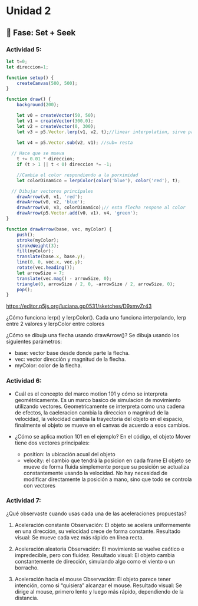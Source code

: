 # Unidad 2

## 🔎 Fase: Set + Seek

### Actividad 5: 

```js
let t=0;
let direccion=1;

function setup() {
    createCanvas(500, 500);
}

function draw() {
    background(200);

    let v0 = createVector(50, 50);
    let v1 = createVector(300,0);
    let v2 = createVector(0, 300);
    let v3 = p5.Vector.lerp(v1, v2, t);//linear interpolation, sirve para encontrar el punto intermedio entre v1 y v2
   
    let v4 = p5.Vector.sub(v2, v1); //sub= resta

  // Hace que se mueva
    t += 0.01 * direccion;
    if (t > 1 || t < 0) direccion *= -1;

    //Cambia el color respondiendo a la porximidad
    let colorDinamico = lerpColor(color('blue'), color('red'), t);

  // Dibujar vectores principales
    drawArrow(v0, v1, 'red');
    drawArrow(v0, v2, 'blue');
    drawArrow(v0, v3, colorDinamico);// esta flecha respone al color
    drawArrow(p5.Vector.add(v0, v1), v4, 'green');
}

function drawArrow(base, vec, myColor) {
    push();
    stroke(myColor);
    strokeWeight(3);
    fill(myColor);
    translate(base.x, base.y);
    line(0, 0, vec.x, vec.y);
    rotate(vec.heading());
    let arrowSize = 7;
    translate(vec.mag() - arrowSize, 0);
    triangle(0, arrowSize / 2, 0, -arrowSize / 2, arrowSize, 0);
    pop();
}
```
https://editor.p5js.org/luciana.gp0531/sketches/D9xmvZr43

¿Cómo funciona lerp() y lerpColor().
Cada uno funciona interpolando, lerp entre 2 valores y lerpColor entre colores

¿Cómo se dibuja una flecha usando drawArrow()?
Se dibuja usando los siguientes parámetros:
- base: vector base desde donde parte la flecha.
- vec: vector dirección y magnitud de la flecha.
- myColor: color de la flecha.

### Actividad 6:

- Cuál es el concepto del marco motion 101 y cómo se interpreta geométricamente.
  Es un marco basico de simulacion de movimiento utilizando vectores. Geometricamente se interpreta como una cadena de efectos, la caeleracion cambia la direccion o magnirud de la velocidad, la velocidad cambia la trayectoria del objeto en el espacio, finalmente el objeto se mueve en el canvas de acuerdo a esos cambios.
  
- ¿Cómo se aplica motion 101 en el ejemplo?
  En el código, el objeto Mover tiene dos vectores principales:
  - position: la ubicación acual del objeto
  - velocity: el cambio que tendrá la posicion en cada frame
    El objeto se mueve de forma fluida simplemente porque su posición se actualiza constantemente usando la velocidad. No hay necesidad de modificar directamente la posición a mano, sino que todo se controla con vectores

### Actividad 7:
¿Qué observaste cuando usas cada una de las aceleraciones propuestas?

1. Aceleración constante
  Observación: El objeto se acelera uniformemente en una dirección, su velocidad crece de forma constante.
  Resultado visual: Se mueve cada vez más rápido en línea recta.

2. Aceleración aleatoria
  Observación: El movimiento se vuelve caótico e impredecible, pero con fluidez.
  Resultado visual: El objeto cambia constantemente de dirección, simulando algo como el viento o un borracho.

3. Aceleración hacia el mouse
  Observación: El objeto parece tener intención, como si “quisiera” alcanzar el mouse.
  Resultado visual: Se dirige al mouse, primero lento y luego más rápido, dependiendo de la distancia.
